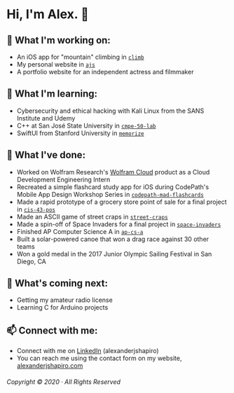 # Hi, I'm Alex. 👋

## 🔭 What I'm working on:
- An iOS app for "mountain" climbing in [`climb`](https://github.com/alexanderjshapiro/climb)
- My personal website in [`ajs`](https://github.com/alexanderjshapiro/ajs)
- A portfolio website for an independent actress and filmmaker

## 🌱 What I'm learning:
- Cybersecurity and ethical hacking with Kali Linux from the SANS Institute and Udemy
- C++ at San José State University in [`cmpe-50-lab`](https://github.com/alexanderjshapiro/cmpe-50-lab)
- SwiftUI from Stanford University in [`memorize`](https://github.com/alexanderjshapiro/memorize)

## 🚀 What I've done:
- Worked on Wolfram Research's [Wolfram Cloud](https://www.wolframcloud.com) product as a Cloud Development Engineering Intern
- Recreated a simple flashcard study app for iOS during CodePath's Mobile App Design Workshop Series in [`codepath-mad-flashcards`](https://github.com/alexanderjshapiro/codepath-mad-flashcards)
- Made a rapid prototype of a grocery store point of sale for a final project in [`cis-43-pos`](https://github.com/alexanderjshapiro/cis-43-pos)
- Made an ASCII game of street craps in [`street-craps`](https://github.com/alexanderjshapiro/street-craps)
- Made a spin-off of Space Invaders for a final project in [`space-invaders`](https://github.com/alexanderjshapiro/space-invaders)
- Finished AP Computer Science A in [`ap-cs-a`](https://github.com/alexanderjshapiro/ap-cs-a)
- Built a solar-powered canoe that won a drag race against 30 other teams
- Won a gold medal in the 2017 Junior Olympic Sailing Festival in San Diego, CA

## 📅 What's coming next:
- Getting my amateur radio license
- Learning C for Arduino projects

## 📫 Connect with me:
- Connect with me on [LinkedIn](https://www.linkedin.com/in/alexanderjshapiro/) (alexanderjshapiro)
- You can reach me using the contact form on my website, [alexanderjshapiro.com](http://alexanderjshapiro.com)

###### Copyright © 2020 · All Rights Reserved
